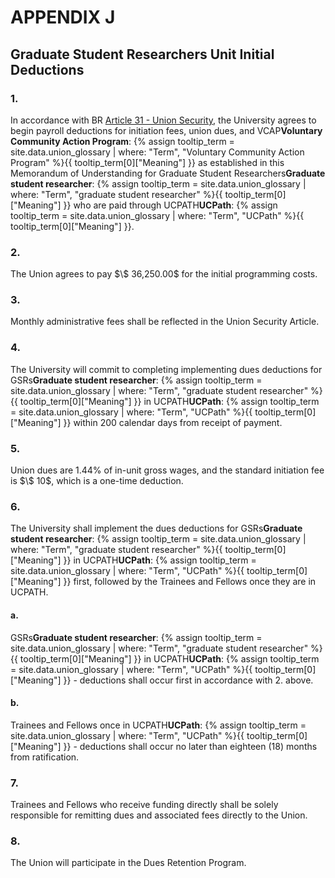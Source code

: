 # APPENDIX J 

## Graduate Student Researchers Unit Initial Deductions

<div class="lvl3"><h3 class="inline-header">1.</h3> In accordance with BR <a href="/uaw/gsr-2022-2025-contract/article-31">Article 31 - Union Security</a>, the University agrees to begin payroll deductions for initiation fees, union dues, and <span class="tooltip">VCAP<span class="tooltip-text"><b>Voluntary Community Action Program</b>: {% assign tooltip_term = site.data.union_glossary | where: "Term", "Voluntary Community Action Program" %}{{ tooltip_term[0]["Meaning"] }}</span></span> as established in this Memorandum of Understanding for <span class="tooltip">Graduate Student Researchers<span class="tooltip-text"><b>Graduate student researcher</b>: {% assign tooltip_term = site.data.union_glossary | where: "Term", "graduate student researcher" %}{{ tooltip_term[0]["Meaning"] }}</span></span> who are paid through <span class="tooltip">UCPATH<span class="tooltip-text"><b>UCPath</b>: {% assign tooltip_term = site.data.union_glossary | where: "Term", "UCPath" %}{{ tooltip_term[0]["Meaning"] }}</span></span>.
</div><!-- End of level 3: 1.-->
<div class="lvl3"><h3 class="inline-header">2.</h3> The Union agrees to pay $\$ 36,250.00$ for the initial programming costs.
</div><!-- End of level 3: 2.-->
<div class="lvl3"><h3 class="inline-header">3.</h3> Monthly administrative fees shall be reflected in the Union Security Article.
</div><!-- End of level 3: 3.-->
<div class="lvl3"><h3 class="inline-header">4.</h3> The University will commit to completing implementing dues deductions for <span class="tooltip">GSRs<span class="tooltip-text"><b>Graduate student researcher</b>: {% assign tooltip_term = site.data.union_glossary | where: "Term", "graduate student researcher" %}{{ tooltip_term[0]["Meaning"] }}</span></span> in <span class="tooltip">UCPATH<span class="tooltip-text"><b>UCPath</b>: {% assign tooltip_term = site.data.union_glossary | where: "Term", "UCPath" %}{{ tooltip_term[0]["Meaning"] }}</span></span> within 200 calendar days from receipt of payment.
</div><!-- End of level 3: 4.-->
<div class="lvl3"><h3 class="inline-header">5.</h3> Union dues are 1.44% of in-unit gross wages, and the standard initiation fee is $\$ 10$, which is a one-time deduction.
</div><!-- End of level 3: 5.-->
<div class="lvl3"><h3 class="inline-header">6.</h3> The University shall implement the dues deductions for <span class="tooltip">GSRs<span class="tooltip-text"><b>Graduate student researcher</b>: {% assign tooltip_term = site.data.union_glossary | where: "Term", "graduate student researcher" %}{{ tooltip_term[0]["Meaning"] }}</span></span> in <span class="tooltip">UCPATH<span class="tooltip-text"><b>UCPath</b>: {% assign tooltip_term = site.data.union_glossary | where: "Term", "UCPath" %}{{ tooltip_term[0]["Meaning"] }}</span></span> first, followed by the Trainees and Fellows once they are in UCPATH.
<div class="lvl4"><h4 class="inline-header">a.</h4> <span class="tooltip">GSRs<span class="tooltip-text"><b>Graduate student researcher</b>: {% assign tooltip_term = site.data.union_glossary | where: "Term", "graduate student researcher" %}{{ tooltip_term[0]["Meaning"] }}</span></span> in <span class="tooltip">UCPATH<span class="tooltip-text"><b>UCPath</b>: {% assign tooltip_term = site.data.union_glossary | where: "Term", "UCPath" %}{{ tooltip_term[0]["Meaning"] }}</span></span> - deductions shall occur first in accordance with 2. above.
</div><!-- End of level 4: a.-->
<div class="lvl4"><h4 class="inline-header">b.</h4> Trainees and Fellows once in <span class="tooltip">UCPATH<span class="tooltip-text"><b>UCPath</b>: {% assign tooltip_term = site.data.union_glossary | where: "Term", "UCPath" %}{{ tooltip_term[0]["Meaning"] }}</span></span> - deductions shall occur no later than eighteen (18) months from ratification.
</div><!-- End of level 3: 6.-->
</div><!-- End of level 4: b.-->
<div class="lvl3"><h3 class="inline-header">7.</h3> Trainees and Fellows who receive funding directly shall be solely responsible for remitting dues and associated fees directly to the Union.
</div><!-- End of level 3: 7.-->
<div class="lvl3"><h3 class="inline-header">8.</h3> The Union will participate in the Dues Retention Program.
</div><!-- End of level 3: 8.-->
